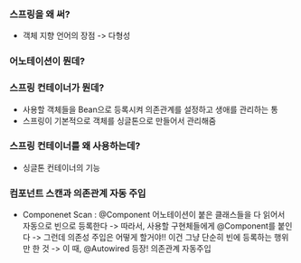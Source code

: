### 스프링을 왜 써?
- 객체 지향 언어의 장점 -> 다형성

### 어노테이션이 뭔데? 

### 스프링 컨테이너가 뭔데?
- 사용할 객체들을 Bean으로 등록시켜 의존관계를 설정하고 생애를 관리하는 통
- 스프링이 기본적으로 객체를 싱글톤으로 만들어서 관리해줌

### 스프링 컨테이너를 왜 사용하는데?
- 싱글톤 컨테이너의 기능

### 컴포넌트 스캔과 의존관계 자동 주입
- Componenet Scan : @Component 어노테이션이 붙은 클래스들을 다 읽어서 자동으로 빈으로 등록한다 
  -> 따라서, 사용할 구현체들에게 @Component를 붙인다
  -> 그런데 의존성 주입은 어떻게 할거야!! 이건 그냥 단순히 빈에 등록하는 행위만 한 것
  -> 이 때, @Autowired 등장! 의존관계 자동주입 

